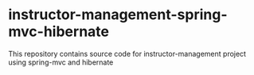 # instructor-management-spring-mvc-hibernate
This repository contains source code for instructor-management project using spring-mvc and hibernate
